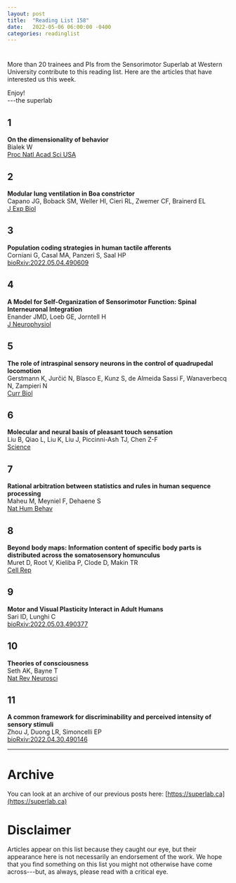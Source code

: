 ```yaml
---
layout: post
title:  "Reading List 158"
date:   2022-05-06 06:00:00 -0400
categories: readinglist
---
```


# 

More than 20 trainees and PIs from the Sensorimotor Superlab at Western University contribute to this reading list. Here are the articles that have interested us this week.

Enjoy!  
---the superlab

## 1
**On the dimensionality of behavior**  
Bialek W  
[Proc Natl Acad Sci USA](https://dx.doi.org/10.1073/pnas.2021860119)

## 2
**Modular lung ventilation in Boa constrictor**  
Capano JG, Boback SM, Weller HI, Cieri RL, Zwemer CF, Brainerd EL  
[J Exp Biol](https://dx.doi.org/10.1242/jeb.243119)

## 3
**Population coding strategies in human tactile afferents**  
Corniani G, Casal MA, Panzeri S, Saal HP  
[bioRxiv:2022.05.04.490609](https://www.biorxiv.org/content/10.1101/2022.05.04.490609v1)

## 4
**A Model for Self-Organization of Sensorimotor Function: Spinal Interneuronal Integration**  
Enander JMD, Loeb GE, Jorntell H  
[J Neurophysiol](https://dx.doi.org/10.1152/jn.00054.2022)

## 5
**The role of intraspinal sensory neurons in the control of quadrupedal locomotion**  
Gerstmann K, Jurčić N, Blasco E, Kunz S, de Almeida Sassi F, Wanaverbecq N, Zampieri N  
[Curr Biol](https://www.cell.com/article/S0960982222005887/abstract)

## 6
**Molecular and neural basis of pleasant touch sensation**  
Liu B, Qiao L, Liu K, Liu J, Piccinni-Ash TJ, Chen Z-F  
[Science](https://dx.doi.org/10.1126/science.abn2479)

## 7
**Rational arbitration between statistics and rules in human sequence processing**  
Maheu M, Meyniel F, Dehaene S  
[Nat Hum Behav](https://dx.doi.org/10.1038/s41562-021-01259-6)

## 8
**Beyond body maps: Information content of specific body parts is distributed across the somatosensory homunculus**  
Muret D, Root V, Kieliba P, Clode D, Makin TR  
[Cell Rep](https://dx.doi.org/10.1016/j.celrep.2022.110523)

## 9
**Motor and Visual Plasticity Interact in Adult Humans**  
Sari ID, Lunghi C  
[bioRxiv:2022.05.03.490377](https://www.biorxiv.org/content/10.1101/2022.05.03.490377v1)

## 10
**Theories of consciousness**  
Seth AK, Bayne T  
[Nat Rev Neurosci](https://www.nature.com/articles/s41583-022-00587-4)

## 11
**A common framework for discriminability and perceived intensity of sensory stimuli**  
Zhou J, Duong LR, Simoncelli EP  
[bioRxiv:2022.04.30.490146](https://www.biorxiv.org/content/10.1101/2022.04.30.490146v1)



---
# Archive
You can look at an archive of our previous posts here: [https://superlab.ca](https://superlab.ca)


# Disclaimer
Articles appear on this list because they caught our eye, but their appearance here is not necessarily an endorsement of the work. We hope that you find something on this list you might not otherwise have come across---but, as always, please read with a critical eye.

